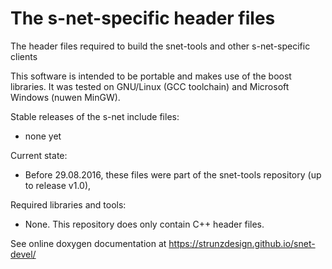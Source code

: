 # The s-net-specific header files
The header files required to build the snet-tools and other s-net-specific clients

This software is intended to be portable and makes use of the boost libraries. It was tested on GNU/Linux (GCC toolchain)
and Microsoft Windows (nuwen MinGW).

Stable releases of the s-net include files:
- none yet

Current state:
- Before 29.08.2016, these files were part of the snet-tools repository (up to release v1.0),

Required libraries and tools:
- None. This repository does only contain C++ header files.

See online doxygen documentation at https://strunzdesign.github.io/snet-devel/
